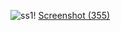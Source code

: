 ![ss1](https://github.com/user-attachments/assets/34f485b3-dcb5-4a96-baa9-906221be7fd2)!
[Screenshot (355)](https://github.com/user-attachments/assets/07b4251b-fb25-4bb0-9b4b-df596fced9c0)

